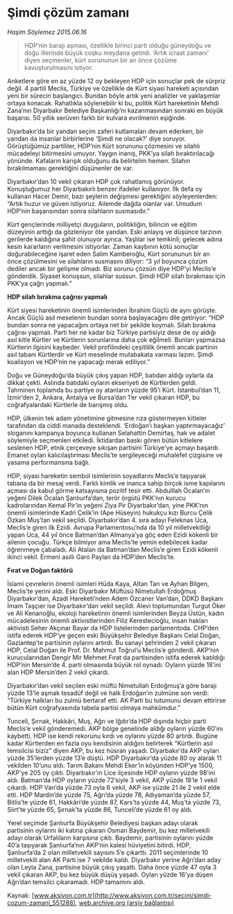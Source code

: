 # Şimdi çözüm zamanı

*Haşim Söylemez 2015.06.16*

<div class="pNewsDetailMainContent ctx_content" itemprop="articleBody">
 <blockquote>
  <p>
   HDP’nin barajı aşması, özellikle birinci parti olduğu güneydoğu ve doğu illerinde büyük coşku meydana getirdi. ‘Artık icraat zamanı’ diyen seçmenler, kürt sorununun bir an önce çözüme kavuşturulmasını istiyor.
  </p>
 </blockquote>
 <p>
  Anketlere göre en az yüzde 12 oy bekleyen HDP için sonuçlar pek de sürpriz değil. 4 partili Meclis, Türkiye ve özellikle de Kürt siyasi hareketi açısından yeni bir sürecin başlangıcı. Bundan böyle artık yeni analizler ve yaklaşımlar ortaya konacak. Rahatlıkla söylenebilir ki bu, politik Kürt hareketinin Mehdi Zana’nın Diyarbakır Belediye Başkanlığı’nı kazanmasından sonraki en büyük başarısı. 50 yıllık serüven farklı bir kulvara evrilmenin eşiğinde.
 </p>
 <p>
  Diyarbakır’da bir yandan seçim zaferi kutlamaları devam ederken, bir yandan da insanlar birbirlerine ‘Şimdi ne olacak?’ diye soruyor. Görüştüğümüz partililer, HDP’nin Kürt sorununu çözmesini ve silahlı mücadeleyi bitirmesini umuyor. Yaygın inanış, PKK’ya silah bıraktırılacağı yönünde. Kafaların karışık olduğunu da belirtelim hemen. Silahın bırakılmaması gerektiğini düşünenler de var.
 </p>
 <p>
  Diyarbakır’dan 10 vekil çıkaran HDP çok rahatlamış görünüyor. Konuştuğumuz her Diyarbakırlı benzer ifadeler kullanıyor. İlk defa oy kullanan Hacer Demir, bazı şeylerin değişmesi gerektiğini söyleyenlerden: “Artık huzur ve güven istiyoruz. Ailemde dağda olanlar var. Umudum HDP’nin başarısından sonra silahların susmasıdır.”
 </p>
 <p>
  Kürt gençlerinde milliyetçi duyguların, politikliğin, bilincin ve eğitim düzeyinin arttığı da gözleniyor öte yandan. Eski anlayış ve düşünce tarzının gerilerde kaldığına şahit olunuyor ayrıca. Yaşlılar ise temkinli; gelecek adına kesin kararların verilmesini istiyorlar. Zaman kaybının kötü sonuçlar doğurabileceğine işaret eden Salim Kamberoğlu, Kürt sorununun bir an önce çözülmesini ve silahların susmasını diliyor: “3 yıl boyunca çözüm dediler ancak bir gelişme olmadı. Biz sorunu çözsün diye HDP’yi Meclis’e gönderdik. Siyaset konuşsun, silahlar sussun. Şimdi HDP silah bırakması için PKK’ya çağrı yapmalı.”
 </p>
 <p>
  <strong>
   HDP silah bırakma çağrısı yapmalı
  </strong>
 </p>
 <p>
  Kürt siyesi hareketinin önemli isimlerinden İbrahim Güçlü de aynı görüşte. Ancak Güçlü asıl meselenin bundan sonra başlayacağını dile getiriyor: “HDP bundan sonra ne yapacağını ortaya net bir şekilde koymalı. Silah bırakma çağrısı yapmalı. Parti her ne kadar biz Türkiye partisiyiz dese de oy aldığı asıl kitle Kürtler ve Kürtlerin sorunlarına daha çok eğilmeli. Bunları yapmazsa Kürtlerin ilgisini kaybeder. Vekil profilindeki çeşitlilik önemli ancak partinin asıl tabanı Kürtlerdir ve Kürt meselinde mutabakata varması lazım. Şimdi koalisyon ve HDP’nin ne yapacağı merak ediliyor.”
 </p>
 <p>
  Doğu ve Güneydoğu’da büyük çıkış yapan HDP, batıdan aldığı oylarla da dikkat çekti. Aslında batıdaki oyların ekseriyeti de Kürtlerden geldi. Tahminen toplamda bu partiye oy atanların yüzde 95’i Kürt. İstanbul’dan 11, İzmir’den 2, Ankara, Antalya ve Bursa’dan 1’er vekil çıkaran HDP, bu coğrafyalardaki Kürtlerle de barışmış oldu.
 </p>
 <p>
  HDP, ülkenin tek adam yönetimine gitmesine rıza göstermeyen kitleler tarafından da ciddi manada desteklendi. ‘Erdoğan’ı başkan yaptırmayacağız’ sloganını kampanya boyunca kullanan Selahattin Demirtaş, hak ve adalet söylemiyle seçmenleri etkiledi. İktidardan baskı gören bütün kitlelere seslenen HDP, etnik çerçeveye sıkışan partisini Türkiye’ye açmayı başardı. Emanet oyları kalıcılaştırması Meclis’te sergileyeceği muhalefet çizgisine ve yasama performansına bağlı.
 </p>
 <p>
  HDP, siyasi hareketin sembol isimlerinin soyadlarını Meclis’e taşıyarak tabana da bir mesaj verdi. Farklı kimlik ve inanca sahip birçok isme kapılarını açması da kabul görme katsayısına pozitif tesir etti. Abdulllah Öcalan’ın yeğeni Dilek Öcalan Şanlıurfa’dan, terör örgütü PKK’nın kurucu kadrolarından Kemal Pir’in yeğeni Ziya Pir Diyarbakır’dan, yine PKK’nın önemli isimlerinde Kadri Çelik’in (Ape Hüseyin) hukukçu kızı Burcu Çelik Özkan Muş’tan vekil seçildi. Diyarbakır’dan 4. sıra adayı Feleknas Uca, Meclis’e giren ilk Ezidi. Avrupa Parlamentosu’nda da 10 yıl milletvekilliği yapan Uca, 44 yıl önce Batman’dan Almanya’ya göç eden Ezidi kökenli bir ailenin çocuğu. Türkçe bilmiyor ama Meclis’te yemin edebilecek kadar öğrenmeye çabaladı. Ali Atalan da Batman’dan Meclis’e giren Ezidi kökenli ikinci vekil. Ermeni asıllı Garo Paylan da HDP’den Meclis’te.
 </p>
 <p>
  <strong>
   Fırat ve Doğan faktörü
  </strong>
 </p>
 <p>
  İslami çevrelerin önemli isimleri Hüda Kaya, Altan Tan ve Ayhan Bilgen, Meclis’te yerini aldı. Eski Diyarbakır Müftüsü Nimetullah Erdoğmuş Diyarbakır’dan, Azadi Hareketi’nden Adem Özcaner Van’dan, DDKD Başkanı İmam Taşçıer ise Diyarbakır’dan vekil seçildi. Alevi toplumundan Turgut Öker ve Ali Kenanoğlu, ekoloji hareketinin önemli isimlerinden Beyza Üstün, kadın mücadelesinin önemli aktivistlerinden Filiz Kerestecioğlu, insan hakları aktivisti Seher Akçınar Bayar da HDP listelerinden parlamentoda. CHP’den istifa ederek HDP’ye geçen eski Büyükşehir Belediye Başkanı Celal Doğan, Gaziantep’te partisinin oylarını artırdı. Bu sanayi şehrinden 2 vekil çıkaran HDP, Celal Doğan ile Prof. Dr. Mahmut Toğrul’u Meclis’e gönderdi. AKP’nin kurucularından Dengir Mir Mehmet Fırat da partisinden istifa ederek katıldığı HDP’nin Mersin’de 4. parti olmasında büyük rol oynadı. Oyların yüzde 18’ini alan HDP Mersin’den 2 vekil çıkardı.
 </p>
 <p>
  Diyarbakır’dan vekil seçilen eski müftü Nimetullah Erdoğmuş’a göre barajı yüzde 13’le aşmak tesadüf değil ve halk Erdoğan’ın zulmüne son verdi: “Türkiye halkları bu zulmü bertaraf etti. AK Parti bu tutumunu devam ettirirse bütün Kürt coğrafyasında tabela partisi olmaya mahkûmdur.”
 </p>
 <p>
  Tunceli, Şırnak, Hakkâri, Muş, Ağrı ve Iğdır’da HDP dışında hiçbir parti Meclis’e vekil gönderemedi. AKP bölge genelinde aldığı oyların yüzde 60’ını kaybetti. HDP ise kendi rekorunu kırdı ve oylarını yüzde 80 artırdı. Bugüne kadar Kürtlerden en fazla oyu kendisinin aldığını belirterek “Kürtlerin asıl temsilcisi biziz” diyen AKP, bu kez hüsran yaşadı. Diyarbakır’da AKP oyları yüzde 35’lerden yüzde 13’e düştü. HDP Diyarbakır’da yüzde 80 oy alarak 11 vekilden 10’unu aldı. Tarım Bakanı Mehdi Eker’in köyünden HDP’ye 1500, AKP’ye 205 oy çıktı. Diyarbakır’ın Lice ilçesinde HDP oyların yüzde 98’ini aldı. Batman’da HDP oyların yüzde 72’siyle 3 vekil, AKP yüzde 18’le 1 vekil çıkardı. HDP Van’da yüzde 73 oyla 6 vekil, AKP ise yüzde 21 ile 2 vekil elde etti. HDP Mardin’de yüzde 75, Ağrı’da yüzde 78, Adıyaman’da yüzde 57,  Bitlis’te yüzde 61, Hakkâri’de yüzde 87, Kars’ta yüzde 44, Muş’ta yüzde 73, Siirt’te yüzde 65, Şırnak’ta yüzde 86, Tunceli’de yüzde 61 oy aldı.
 </p>
 <p>
  Yerel seçimde Şanlıurfa Büyükşehir Belediyesi başkan adayı olarak partisinin oylarını iki katına çıkaran Osman Baydemir, bu kez milletvekili adayı olarak Urfalıların karşısına çıktı. Baydemir, partisinin oylarını yüzde 40’a taşıyarak Şanlıurfa’nın AKP’nin kalesi hüviyetini bitirdi. HDP, Şanlıurfa’da 2 olan milletvekili sayısını 5’e çıkarttı. 2011 seçimlerinde 10 milletvekili alan AK Parti ise 7 vekilde kaldı. Diyarbakır yerine Ağrı’dan aday olan Leyla Zana, partisine büyük çıkış yaşattı. Daha önce yüzde 47 oyla 3 vekil çıkaran AKP, bu kez büyük düşüş yaşadı. Oyları yüzde 16’ya düşen Ağrı’dan temsilci çıkaramadı. HDP tamamını aldı.
 </p>
</div>


Kaynak: [www.aksiyon.com.tr](http://www.aksiyon.com.tr/secim/simdi-cozum-zamani_551288), [web.archive.org (arşiv bağlantısı)](http://web.archive.org/web/20151223053253/http://www.aksiyon.com.tr/secim/simdi-cozum-zamani_551288)
